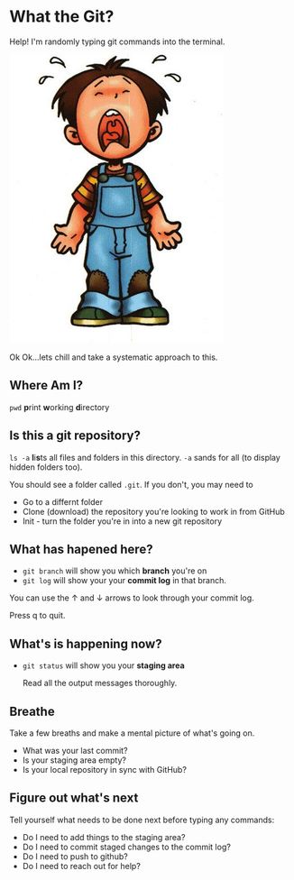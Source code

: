 # What the Git?

Help! I'm randomly typing git commands into the terminal.

![](images/crying.jpeg)

Ok Ok...lets chill and take a systematic approach to this.


## Where Am I?

`pwd` **p**rint **w**orking **d**irectory

## Is this a git repository?

`ls -a` **l**i**s**ts all files and folders in this directory. `-a` sands for all (to display hidden folders too). 

You should see a folder called `.git`. If you don't, you may need to 

- Go to a differnt folder
- Clone (download) the repository you're looking to work in from GitHub
- Init - turn the folder you're in into a new git repository

## What has hapened here?
- `git branch` will show you which **branch** you're on
- `git log` will show your your **commit log** in that branch. 
 
 You can use the ↑ and ↓ arrows to look through your commit log. 
 
 Press q to quit.

## What's is happening now?

- `git status` will show you your **staging area**

	Read all the output messages thoroughly.

## Breathe

Take a few breaths and make a mental picture of what's going on.  

- What was your last commit? 
- Is your staging area empty?
- Is your local repository in sync with GitHub?

## Figure out what's next

Tell yourself what needs to be done next before typing any commands:

- Do I need to add things to the staging area? 
- Do I need to commit staged changes to the commit log? 
- Do I need to push to github? 
- Do I need to reach out for help?